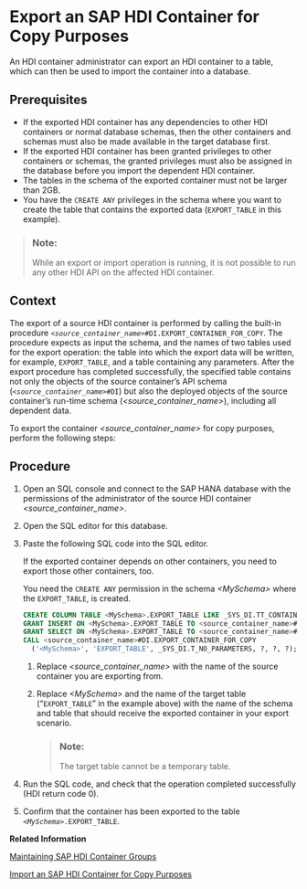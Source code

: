 <!-- loioc25ee286cee5496cb96fdf5875f444a2 -->

# Export an SAP HDI Container for Copy Purposes

An HDI container administrator can export an HDI container to a table, which can then be used to import the container into a database.



<a name="loioc25ee286cee5496cb96fdf5875f444a2__prereq_ux4_zbq_sqb"/>

## Prerequisites

-   If the exported HDI container has any dependencies to other HDI containers or normal database schemas, then the other containers and schemas must also be made available in the target database first.
-   If the exported HDI container has been granted privileges to other containers or schemas, the granted privileges must also be assigned in the database before you import the dependent HDI container.
-   The tables in the schema of the exported container must not be larger than 2GB.
-   You have the `CREATE ANY` privileges in the schema where you want to create the table that contains the exported data \(`EXPORT_TABLE` in this example\).

> ### Note:  
> While an export or import operation is running, it is not possible to run any other HDI API on the affected HDI container.



## Context

The export of a source HDI container is performed by calling the built-in procedure <code><i class="varname">&lt;source_container_name&gt;</i>#DI.EXPORT_CONTAINER_FOR_COPY</code>. The procedure expects as input the schema, and the names of two tables used for the export operation: the table into which the export data will be written, for example, `EXPORT_TABLE`, and a table containing any parameters. After the export procedure has completed successfully, the specified table contains not only the objects of the source container’s API schema \(<code><i class="varname">&lt;source_container_name&gt;</i>#DI</code>\) but also the deployed objects of the source container’s run-time schema \(*<source\_container\_name\>*\), including all dependent data.

To export the container *<source\_container\_name\>* for copy purposes, perform the following steps:



## Procedure

1.  Open an SQL console and connect to the SAP HANA database with the permissions of the administrator of the source HDI container *<source\_container\_name\>*.

2.  Open the SQL editor for this database.

3.  Paste the following SQL code into the SQL editor.

    If the exported container depends on other containers, you need to export those other containers, too.

    You need the `CREATE ANY` permission in the schema *<MySchema\>* where the `EXPORT_TABLE`, is created.

    ```sql
    CREATE COLUMN TABLE <MySchema>.EXPORT_TABLE LIKE _SYS_DI.TT_CONTAINER_EXPORT;
    GRANT INSERT ON <MySchema>.EXPORT_TABLE TO <source_container_name>#DI;
    GRANT SELECT ON <MySchema>.EXPORT_TABLE TO <source_container_name>#DI;
    CALL <source_container_name>#DI.EXPORT_CONTAINER_FOR_COPY
      ('<MySchema>', 'EXPORT_TABLE', _SYS_DI.T_NO_PARAMETERS, ?, ?, ?);
    ```

    1.  Replace *<source\_container\_name\>* with the name of the source container you are exporting from.

    2.  Replace *<MySchema\>* and the name of the target table \(“`EXPORT_TABLE`” in the example above\) with the name of the schema and table that should receive the exported container in your export scenario.

        > ### Note:  
        > The target table cannot be a temporary table.


4.  Run the SQL code, and check that the operation completed successfully \(HDI return code 0\).

5.  Confirm that the container has been exported to the table <code><i class="varname">&lt;MySchema&gt;</i>.EXPORT_TABLE</code>.


**Related Information**  


[Maintaining SAP HDI Container Groups](../14-HDI-Cloud-Admin-Maintain-Container-Groups/maintaining-sap-hdi-container-groups-4e9d597.md "The administrator of an SAP HDI container group is responsible for managing the SAP HDI containers that are organized into one or more HDI container groups.")

[Import an SAP HDI Container for Copy Purposes](import-an-sap-hdi-container-for-copy-purposes-54fa546.md "An HDI container administrator can import an HDI container into the same (or another) database from a table.")

